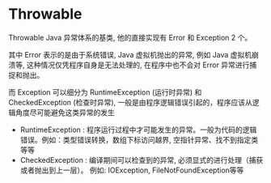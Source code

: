 # Throwable


Throwable Java 异常体系的基类, 他的直接实现有 Error 和 Exception 2 个。  

其中 Error 表示的是由于系统错误, Java 虚拟机抛出的异常, 例如 Java 虚拟机崩溃等, 这种情况仅凭程序自身是无法处理的, 在程序中也不会对 Error 异常进行捕捉和抛出。 

而 Exception 可以细分为 RuntimeException (运行时异常) 和 CheckedException (检查时异常), 一般是由程序逻辑错误引起的，程序应该从逻辑角度尽可能避免这类异常的发生
* RuntimeException : 程序运行过程中才可能发生的异常。一般为代码的逻辑错误。例如：类型错误转换，数组下标访问越界, 空指针异常、找不到指定类等等
* CheckedException : 编译期间可以检查到的异常, 必须显式的进行处理（捕获或者抛出到上一层）。 例如: IOException, FileNotFoundException等等
